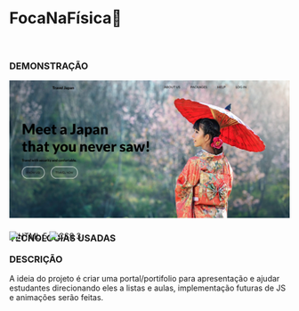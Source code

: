 <h1> FocaNaFísica🦭 </h1> <br>

### DEMONSTRAÇÃO

![PREVIEW](https://github.com/Gato-Da-Noite/Travel_Japan/blob/main/preview.png)

### TECNOLOGIAS USADAS

<div style="display: inline_block; margin-top: -40px" <br>  
  <img align="center" alt=" HTML 5" src="https://img.shields.io/badge/HTML5-E34F26?style=for-the-badge&logo=html5&logoColor=white" />
  <img align="center" alt=" CSS 3" src="https://img.shields.io/badge/CSS3-1572B6?style=for-the-badge&logo=css3&logoColor=white" />
</div>

### DESCRIÇÃO

A ideia do projeto é criar uma portal/portifolio para apresentação e ajudar estudantes direcionando eles a listas e aulas, implementação futuras de JS e animações serão feitas.
